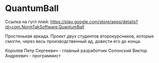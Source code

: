 # QuantumBall

Ссылка на гугл плей:
https://play.google.com/store/apps/details?id=com.NormTakSoftware.QuantumBall

Простенькая аркада. Проект двух студентов второкурсников, которые смогли, через весь производственный ад, довести его до конца.

Королев Петр Сергеевич - главный разработчик
Солонский Виктор Андреевич - программист
